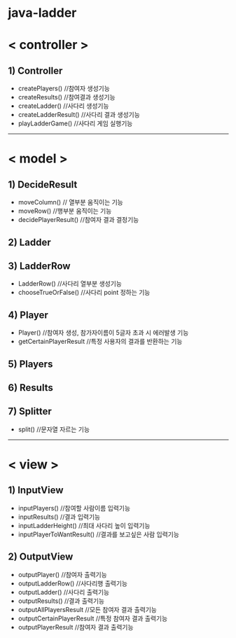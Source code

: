 # java-ladder

# < controller >
## 1) Controller
* createPlayers() //참여자 생성기능
* createResults() //참여결과 생성기능
* createLadder() //사다리 생성기능
* createLadderResult() //사다리 결과 생성기능
* playLadderGame() //사다리 게임 실행기능

---
# < model >
## 1) DecideResult
* moveColumn() // 열부분 움직이는 기능
* moveRow() //행부분 움직이는 기능
* decidePlayerResult() //참여자 결과 결정기능
## 2) Ladder
## 3) LadderRow
* LadderRow() //사다리 열부분 생성기능
* chooseTrueOrFalse() //사다리 point 정하는 기능
## 4) Player
* Player() //참여자 생성, 참가자이름이 5글자 초과 시 에러발생 기능
* getCertainPlayerResult //특정 사용자의 결과를 반환하는 기능
## 5) Players
## 6) Results
## 7) Splitter
* split() //문자열 자르는 기능

---
# < view >
## 1) InputView
* inputPlayers() //참여할 사람이름 입력기능
* inputResults() //결과 입력기능
* inputLadderHeight() //최대 사다리 높이 입력기능
* inputPlayerToWantResult() //결과를 보고싶은 사람 입력기능
## 2) OutputView
* outputPlayer() //참여자 출력기능
* outputLadderRow() //사다리행 출력기능
* outputLadder() //사다리 출력기능
* outputResults() //결과 출력기능
* outputAllPlayersResult //모든 참여자 결과 출력기능
* outputCertainPlayerResult //특정 참여자 결과 출력기능
* outputPlayerResult //참여자 결과 출력기능
